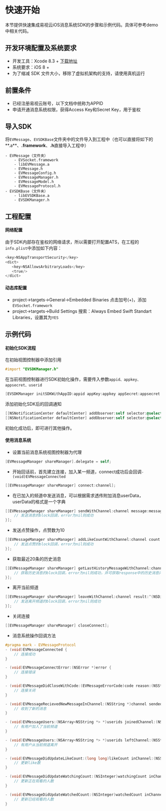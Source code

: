 # 快速开始
本节提供快速集成易视云iOS消息系统SDK的步骤和示例代码。具体可参考demo中相关代码。

## 开发环境配置及系统要求
* 开发工具：Xcode 8.3 + [下载地址](https://itunes.apple.com/us/app/xcode/id497799835?ls=1&mt=12)
* 系统要求：iOS 8 +
* 为了缩减 SDK 文件大小，移除了虚拟机架构的支持，请使用真机运行

## 前置条件
* 已经注册易视云账号，以下文档中统称为APPID
* 申请开通消息系统权限，获得Access Key和Secret Key，用于鉴权

## 导入SDK

将`EVMessage`、`EVSDKBase`文件夹中的文件导入到工程中（也可以直接将如下的**.a**、**.framework**、**.h**直接导入工程中）

```
- EVMessage（文件夹）
    - EVSocket.framework
    - libEVMessage.a
    - EVMessage.h
    - EVMessageConfig.h
    - EVMessageManager.h
    - EVMessageModel.h
    - EVMessageProtocol.h
- EVSDKBase（文件夹）
    - libEVSDKBase.a
    - EVSDKManager.h
```

## 工程配置
#### 网络配置
由于SDK内部存在鉴权的网络请求，所以需要打开配置ATS，在工程的`info.plist`中添加如下内容：

```objective-c
<key>NSAppTransportSecurity</key>
<dict>
   <key>NSAllowsArbitraryLoads</key>
   <true/>
</dict>
```

#### 动态库配置
* project->targets->General->Embedded Binaries 点击加号(+)，添加`EVSocket.framework`
* project->targets->Build Settings 搜索：Always Embed Swift Standart Libraries，设置其为`YES`

## 示例代码
#### 初始化SDK流程
在初始视图控制器中添加引用

```objective-c
#import "EVSDKManager.h"
```

在当前视图控制器进行SDK初始化操作，需要传入参数`appid、appkey、appsecret、userid`

```objective-c
[EVSDKManager initSDKWithAppID:appid appKey:appkey appSecret:appsecret userID:userid];
```

添加初始化SDK后的回调通知

```objective-c
[[NSNotificationCenter defaultCenter] addObserver:self selector:@selector(initSDKError:) name:EVSDKInitErrorNotification object:nil];
[[NSNotificationCenter defaultCenter] addObserver:self selector:@selector(initSDKSuccess) name:EVSDKInitSuccessNotification object:nil];
```

初始化成功后，即可进行其他操作。

#### 使用消息系统
* 设置当前消息系统视图控制器为代理

```objective-c
[EVMessageManager shareManager].delegate = self;
```

* 开始回话前，首先建立连接，加入某一频道，connect成功后会回调`- (void)EVMessageConnected`

```objective-c
[[EVMessageManager shareManager] connect:channel];
```

* 在已加入的频道中发送消息，可以根据需求透传附加消息userData，userData的格式是一个字典

```objective-c
[[EVMessageManager shareManager] sendWithChannel:channel message:message userData:customUserData type:EVMessageTypeMsg result:^(NSDictionary *response, NSError *error) {
    // 发送消息的block回调，error为nil则成功
}];
```

* 发送点赞操作，点赞数为10

```objective-c
[[EVMessageManager shareManager] addLikeCountWithChannel:channel count:10 result:^(NSDictionary *response, NSError *error) {
    // 发送点赞的block回调，error为nil则成功
}];
```

* 获取最近20条的历史消息

```objective-c
[[EVMessageManager shareManager] getLastHistoryMessageWithChannel:channel count:20 type:EVMessageTypeMsg result:^(NSDictionary *response, NSError *error) {
    // 获取历史消息的block回调，error为nil则成功，并可获取response中的历史消息内容
}];
```

* 离开当前频道

```objective-c
[[EVMessageManager shareManager] leaveWithChannel:channel result:^(NSDictionary *response, NSError *error) {
    // 发送离开频道的block回调，error为nil则成功
}];
```

* 关闭连接

```objective-c
[[EVMessageManager shareManager] closeConnect];
```

* 消息系统操作回调方法

```objective-c
#pragma mark - EVMessageProtocol
- (void)EVMessageConnected {
    // 连接成功
}

- (void)EVMessageConnectError:(NSError *)error {
    // 连接错误
}

- (void)EVMessageDidCloseWithCode:(EVMessageErrorCode)code reason:(NSString *)reason {
    // 连接关闭
}

- (void)EVMessageRecievedNewMessageInChannel:(NSString *)channel sendedFrom:(NSString *)userid message:(NSString *)message userData:(NSDictionary *)userData {
    // 收到了新的消息
}

- (void)EVMessageUsers:(NSArray<NSString *> *)userids joinedChannel:(NSString *)channel {
    // 有用户加入了当前频道
}

- (void)EVMessageUsers:(NSArray<NSString *> *)userids leftChannel:(NSString *)channel {
    // 有用户从当前频道离开
}

- (void)EVMessageDidUpdateLikeCount:(long long)likeCount inChannel:(NSString *)channel {
    // 更新like数
}

- (void)EVMessageDidUpdateWatchingCount:(NSInteger)watchingCount inChannel:(NSString *)channel {
    // 更新正在观看的人数
}

- (void)EVMessageDidUpdateWatchedCount:(NSInteger)watchedCount inChannel:(NSString *)channel {
    // 更新已经观看的人数
}

```

